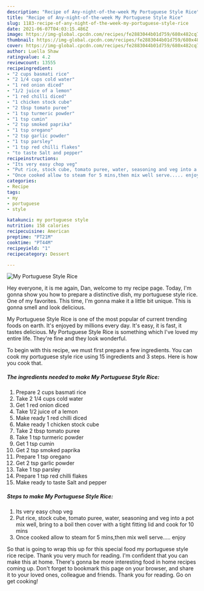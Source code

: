 ```yaml
---
description: "Recipe of Any-night-of-the-week My Portuguese Style Rice"
title: "Recipe of Any-night-of-the-week My Portuguese Style Rice"
slug: 1183-recipe-of-any-night-of-the-week-my-portuguese-style-rice
date: 2021-06-07T04:03:15.486Z
image: https://img-global.cpcdn.com/recipes/fe2883044b01d759/680x482cq70/my-portuguese-style-rice-recipe-main-photo.jpg
thumbnail: https://img-global.cpcdn.com/recipes/fe2883044b01d759/680x482cq70/my-portuguese-style-rice-recipe-main-photo.jpg
cover: https://img-global.cpcdn.com/recipes/fe2883044b01d759/680x482cq70/my-portuguese-style-rice-recipe-main-photo.jpg
author: Luella Shaw
ratingvalue: 4.2
reviewcount: 13555
recipeingredient:
- "2 cups basmati rice"
- "2 1/4 cups cold water"
- "1 red onion diced"
- "1/2 juice of a lemon"
- "1 red chilli diced"
- "1 chicken stock cube"
- "2 tbsp tomato puree"
- "1 tsp turmeric powder"
- "1 tsp cumin"
- "2 tsp smoked paprika"
- "1 tsp oregano"
- "2 tsp garlic powder"
- "1 tsp parsley"
- "1 tsp red chilli flakes"
- "to taste Salt and pepper"
recipeinstructions:
- "Its very easy chop veg"
- "Put rice, stock cube, tomato puree, water, seasoning and veg into a pot mix well, bring to a boil then cover with a tight fitting lid and cook for 10 mins"
- "Once cooked allow to steam for 5 mins,then mix well serve..... enjoy"
categories:
- Recipe
tags:
- my
- portuguese
- style

katakunci: my portuguese style 
nutrition: 158 calories
recipecuisine: American
preptime: "PT21M"
cooktime: "PT44M"
recipeyield: "1"
recipecategory: Dessert

---
```



![My Portuguese Style Rice](https://img-global.cpcdn.com/recipes/fe2883044b01d759/680x482cq70/my-portuguese-style-rice-recipe-main-photo.jpg)

Hey everyone, it is me again, Dan, welcome to my recipe page. Today, I'm gonna show you how to prepare a distinctive dish, my portuguese style rice. One of my favorites. This time, I'm gonna make it a little bit unique. This is gonna smell and look delicious.

My Portuguese Style Rice is one of the most popular of current trending foods on earth. It's enjoyed by millions every day. It's easy, it is fast, it tastes delicious. My Portuguese Style Rice is something which I've loved my entire life. They're fine and they look wonderful.




To begin with this recipe, we must first prepare a few ingredients. You can cook my portuguese style rice using 15 ingredients and 3 steps. Here is how you cook that.

<!--inarticleads1-->

##### The ingredients needed to make My Portuguese Style Rice:

1. Prepare 2 cups basmati rice
1. Take 2 1/4 cups cold water
1. Get 1 red onion diced
1. Take 1/2 juice of a lemon
1. Make ready 1 red chilli diced
1. Make ready 1 chicken stock cube
1. Take 2 tbsp tomato puree
1. Take 1 tsp turmeric powder
1. Get 1 tsp cumin
1. Get 2 tsp smoked paprika
1. Prepare 1 tsp oregano
1. Get 2 tsp garlic powder
1. Take 1 tsp parsley
1. Prepare 1 tsp red chilli flakes
1. Make ready to taste Salt and pepper




<!--inarticleads2-->

##### Steps to make My Portuguese Style Rice:

1. Its very easy chop veg
1. Put rice, stock cube, tomato puree, water, seasoning and veg into a pot mix well, bring to a boil then cover with a tight fitting lid and cook for 10 mins
1. Once cooked allow to steam for 5 mins,then mix well serve..... enjoy




So that is going to wrap this up for this special food my portuguese style rice recipe. Thank you very much for reading. I'm confident that you can make this at home. There's gonna be more interesting food in home recipes coming up. Don't forget to bookmark this page on your browser, and share it to your loved ones, colleague and friends. Thank you for reading. Go on get cooking!
